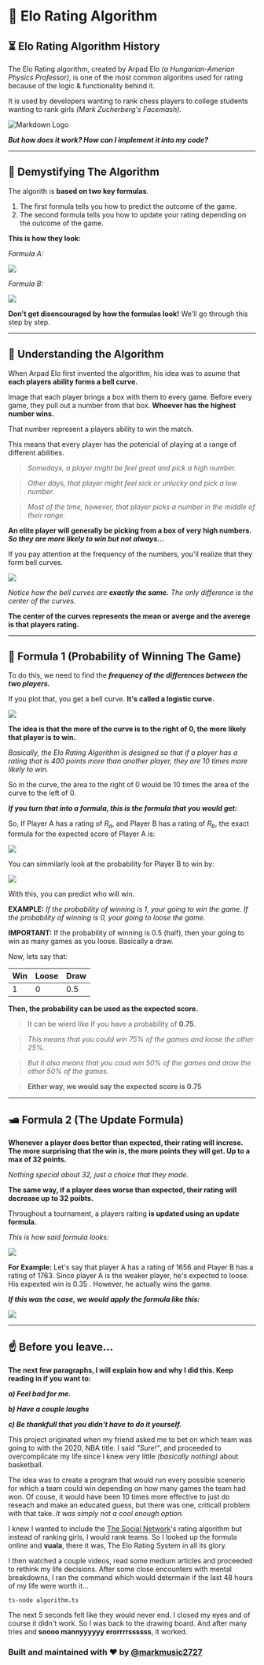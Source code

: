 # 🔗 Elo Rating Algorithm

## ⏳ Elo Rating Algorithm History

The Elo Rating algorithm, created by Arpad Elo _(a Hungarian-Amerian Physics Professor)_, is one of the most common algoritms used for rating because of the logic & functionality behind it.

It is used by developers wanting to rank chess players to college students wanting to rank girls _(Mark Zucherberg's Facemash)._

![Markdown Logo](https://miro.medium.com/max/559/1*FNfXGwHiRJ9wCjN502CX2w.jpeg)

**_But how does it work? How can I implement it into my code?_**

---

## 🔧 Demystifying The Algorithm

The algorith is **based on two key formulas**.

1. The first formula tells you how to predict the outcome of the game.
2. The second formula tells you how to update your rating depending on the outcome of the game.

**This is how they look:**

_Formula A:_

<!-- $\huge E_a=\frac{1}{1+10(^{R_b-R_a})^{/400}}$ -->

<img src="formulas/formula4.png">

_Formula B:_

<!--$\huge E_b=1-E_a$-->
<img src="formulas/formula3.png">

**Don't get disencouraged by how the formulas look!** We'll go through this step by step.

---

## 🧠 Understanding the Algorithm

When Arpad Elo first invented the algorithm, his idea was to asume that **each players ability forms a bell curve.**

Image that each player brings a box with them to every game. Before every game, they pull out a number from that box. **Whoever has the highest number wins.**

That number represent a players ability to win the match.

This means that every player has the potencial of playing at a range of different abilities.

> _Somedays, a player might be feel great and pick a high number._

> _Other days, that player might feel sick or unlucky and pick a low number._

> _Most of the time, however, that player picks a number in the middle of their range._

**An elite player will generally be picking from a box of very high numbers. _So they are more likely to win but not always..._**

If you pay attention at the frequency of the numbers, you'll realize that they form bell curves.

<img src="graph/graph1.png">

_Notice how the bell curves are **exactly the same.** The only difference is the center of the curves._

**The center of the curves represents the mean or averge and the averege is that players rating.**

---

## 🏀 Formula 1 (Probability of Winning The Game)

To do this, we need to find the _**frequency of the differences between the two players.**_

If you plot that, you get a bell curve. **It's called a logistic curve.**

<img src="graph/graph2.png">

**The idea is that the more of the curve is to the right of 0, the more likely that player is to win.**

_Basically, the Elo Rating Algorithm is designed so that if a player has a rating that is 400 points more than another player, they are 10 times more likely to win._

So in the curve, the area to the right of 0 would be 10 times the area of the curve to the left of 0.

**_If you turn that into a formula, this is the formula that you would get:_**

So, If Player A has a rating of _R<sub>a</sub>_, and Player B has a rating of _R<sub>b</sub>_, the exact formula for the expected score of Player A is:

<img src="formulas/formula3.png">

You can simmilarly look at the probability for Player B to win by:

<img src="formulas/formula2.png">

With this, you can predict who will win.

**EXAMPLE:** _If the probability of winning is 1, your going to win the game. If the probability of winning is 0, your going to loose the game._

**IMPORTANT:** If the probability of winning is 0.5 (half), then your going to win as many games as you loose. Basically a draw.

Now, lets say that:

| Win | Loose | Draw |
| --- | ----- | ---- |
| 1   | 0     | 0.5  |

**Then, the probability can be used as the expected score.**

> It can be wierd like if you have a probability of **0.75**.

> _This means that you could win 75% of the games and loose the other 25%._

> _But it also means that you coud win 50% of the games and draw the other 50% of the games._

> **Either way, we would say the expected score is 0.75**

---

## 🛥 Formula 2 (The Update Formula)

**Whenever a player does better than expected, their rating will increse. The more surprising that the win is, the more points they will get. Up to a max of 32 points.**

_Nothing special about 32, just a choice that they made._

**The same way, if a player does worse than expected, their rating will decrease up to 32 poibts.**

Throughout a tournament, a players raiting **is updated using an update formula.**

_This is how said formula looks:_

<img src="formulas/formula4.png">

**For Example:** Let's say that player A has a rating of 1656 and Player B has a rating of 1763. Since player A is the weaker player, he's expected to loose. His expexted win is 0.35 . However, he actually wins the game.

**_If this was the case, we would apply the formula like this:_**

<img src="formulas/formula_example.png">

---

## ☝️ Before you leave...

**The next few paragraphs, I will explain how and why I did this. Keep reading in if you want to:**

_**a) Feel bad for me.**_

_**b) Have a couple laughs**_

**_c) Be thankfull that you didn't have to do it yourself._**

This project originated when my friend asked me to bet on which team was going to with the 2020, NBA title. I said _"Sure!"_, and proceeded to overcomplicate my life since I knew very little _(basically nothing)_ about basketball.

The idea was to create a program that would run every possible scenerio for which a team could win depending on how many games the team had won. Of couse, it would have been 10 times more effective to just do reseach and make an educated guess, but there was one, criticall problem with that take. _It was simply not a cool enough option._

I knew I wanted to include the [The Social Network](https://www.imdb.com/title/tt1285016/)'s rating algorithm but instead of ranking girls, I would rank teams. So I looked up the formula online and **vuala**, there it was, The Elo Rating System in all its glory.

I then watched a couple videos, read some medium articles and proceeded to rethink my life decisions. After some close encounters with mental breakdowns, I ran the command which would determain if the last 48 hours of my life were worth it...

```
ts-node algorithm.ts
```

The next 5 seconds felt like they would never end. I closed my eyes and of course it didn't work. So I was back to the drawing board. And after many tries and **soooo mannyyyyyy erorrrrssssss**, it worked.

### Built and maintained with ❤️ by [@markmusic2727](https://www.twitter.com/MarkMusic2727)
